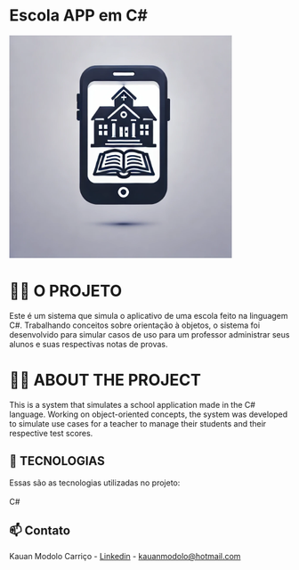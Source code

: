 <h1> Escola APP em C# </h1>

<img src="images/logo-2.webp" alt="Logo" width="400"/>

# 👨‍💻 O PROJETO
Este é um sistema que simula o aplicativo de uma escola feito na linguagem C#. Trabalhando conceitos sobre orientação à objetos, o sistema foi desenvolvido para simular casos de uso para um professor administrar seus alunos e suas respectivas notas de provas.

# 👨‍💻 ABOUT THE PROJECT
This is a system that simulates a school application made in the C# language. Working on object-oriented concepts, the system was developed to simulate use cases for a teacher to manage their students and their respective test scores.
## 🚀 TECNOLOGIAS
Essas são as tecnologias utilizadas no projeto:
<br>
<br>
C#

## 📫 Contato

Kauan Modolo Carriço - [Linkedin](www.linkedin.com/in/kauan-modolo-carriço) - kauanmodolo@hotmail.com
